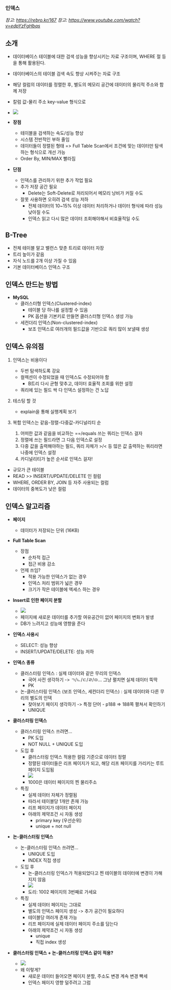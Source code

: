 ### 인덱스
*참고: https://rebro.kr/167*
*참고: https://www.youtube.com/watch?v=edpYzFgHbqs*

## 소개
- 데이터베이스 테이블에 대한 검색 성능을 향상시키는 자료 구조이며, WHERE 절 등을 통해 활용된다. 
- 데이터베이스의 테이블 검색 속도 향상 시켜주는 자료 구조
- 해당 컬럼의 데이터를 정렬한 후, 별도의 메모리 공간에 데이터의 물리적 주소와 함께 저장
- 칼럼 값-물리 주소 key-value 형식으로
- ![](../images/index.png)
- **장점**
  - 테이블을 검색하는 속도/성능 향상
  - 시스템 전반적인 부하 줄임
  - 데이터들이 정렬된 형태 => Full Table Scan에서 조건에 맞는 데이터만 탐색하는 형식으로 개선 가능
  - Order By, MIN/MAX 빨라짐

- **단점**
   - 인덱스를 관리하기 위한 추가 작업 필요
   - 추가 저장 공간 필요
     - Delete는 Soft-Delete로 처리되어서 메모리 낭비가 커질 수도
   - 잘못 사용하면 오히려 검색 성능 저하
     - 전체 데이터의 10~15% 이상 데이터 처리하거나 데이터 형식에 따라 성능 낮아질 수도
     - 인덱스 읽고 다시 많은 데이터 조회해야해서 비효율적일 수도

## B-Tree
- 전체 테이블 말고 밸런스 맞춘 트리로 데이터 자장
- 트리 높이가 같음
- 자식 노드를 2개 이상 가질 수 있음
- 기본 데이터베이스 인덱스 구조

## 인덱스 만드는 방법
- **MySQL**
  - 클러스터형 인덱스(Clustered-index)
    - 테이블 당 하나를 설정할 수 있음
    - PK 옵션을 기본키로 만들면 클러스터형 인덱스 생성 가능
  - 세컨더리 인덱스(Non-clustered-index)
    - 보조 인덱스로 여러개의 필드값을 기반으로 쿼리 많이 보낼때 생성

## 인덱스 유의점
1. 인덱스는 비용이다
   - 두번 탐색하도록 강요
   - 컬렉션이 수정되었을 때 인덱스도 수정되어야 함
     - B트리 다시 균형 맞추고, 데이터 효율적 조회를 위한 설정
   - 쿼리에 있는 필드 싹 다 인덱스 설정하는 건 노답

2. 테스팅 할 것
   - explain을 통해 실행계획 보기

3. 복합 인덱스는 같음-정렬-다중값-카디널리티 순
   1. 어떠한 값과 같음을 비교하는 ==/equals 쓰는 쿼리는 인덱스 걸자
   2. 정렬에 쓰는 필드라면 그 다음 인덱스로 설정
   3. 다중 값을 출력해야하는 필드, 쿼리 자체가 >/< 등 많은 값 출력하는 쿼리라면 나중에 인덱스 설정
   4. 카디널리티가 높은 순서로 인덱스 걸자!

- 규모가 큰 테이블
- READ >> INSERT/UPDATE/DELETE 인 컬럼
- WHERE, ORDER BY, JOIN 등 자주 사용되는 컬럼
- 데이터의 중복도가 낮은 컬럼

## 인덱스 알고리즘 
- **페이지**
  - 데이터가 저장되는 단위 (16KB)

- **Full Table Scan**
  - 장점
    - 순차적 접근
    - 접근 비용 감소
  - 언제 쓰임?
    - 적용 가능한 인덱스가 없는 경우
    - 인덱스 처리 범위가 넓은 경우
    - 크기가 작은 테이블에 엑세스 하는 경우

- **Insert로 인한 페이지 분할**
  - ![](../images/page-split.png)
  - 페이지에 새로운 데이터를 추가할 여유공간이 없어 페이지의 변화가 발생
  - DB가 느려지고 성능에 영향을 준다

- **인덱스 사용시**
  - SELECT: 성능 향상
  - INSERT/UPDATE/DELETE: 성능 저하

- **인덱스 종류**
  - 클러스터링 인덱스 : 실제 데이터와 같은 무리의 인덱스 
    - 국어 사전 생각하기 -> ㄱ/ㄴ/ㄷ/ㄹ/ㅁ... 그냥 펼치면 실제 데이터 뚝딱
    - PK
  - 논-클러스터링 인덱스 (보조 인덱스, 세컨더리 인덱스) : 실제 데이터와 다른 무리의 별도의 인덱
    - 찾아보기 페이지 생각하기 -> 특정 단어 - p188 => 188쪽 펼쳐서 확인하기
    - UNIQUE

- **클러스터링 인덱스**
  - 클러스터링 인덱스 쓰려면...
    - PK 도입
    - NOT NULL + UNIQUE 도입
  - 도입 후
    - 클러스터링 인덱스 적용한 컬럼 기준으로 데이터 정렬
    - 정렬된 데이터들은 리프 페이지가 되고, 해당 리프 페이지를 가리키는 루트 페이지 도입됨
    - ![](../images/clustering-index.png)
    - 1000은 데이터 페이지의 찐 물리주소
  - 특징
    - 실제 데이터 자체가 정렬됨
    - 따라서 테이블당 1개만 존재 가능
    - 리프 페이지가 데이터 페이지
    - 아래의 제약조건 시 자동 생성
      - primary key (우선순위)
      - unique + not null

- **논-클러스터링 인덱스**
  - 논-클러스터링 인덱스 쓰려면...
    - UNIQUE 도입
    - INDEX 직접 생성
  - 도입 후
    - 논-클러스터링 인덱스가 적용되었다고 찐 테이블의 데이터에 변경이 가해지지 않음
    - ![](../images/non-clustering-index.png)
    - 도리: 1002 페이지의 3번째로 가세요
  - 특징
    - 실제 데이터 페이지는 그대로
    - 별도의 인덱스 페이지 생성 -> 추가 공간이 필요하다
    - 테이블당 여러개 존재 가능
    - 리프 페이지에 실제 데이터 페이지 주소를 담는다
    - 아래의 제약조건 시 자동 생성
      - unique
      - 직접 index 생성

- **클러스터링 인덱스 + 논-클러스터링 인덱스 같이 적용?**
  - ![](../images/clustering-with-non-clustering.png)
  - 왜 이렇게?
    - 새로운 데이터 들어오면 페이지 분할, 주소도 변경 계속 변경 빡세
    - 인덱스 페이지 영향 덜주려고 그럼
